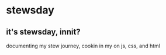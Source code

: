 # stewsday
## it's stewsday, innit?

documenting my stew journey, cookin in my on js, css, and html
